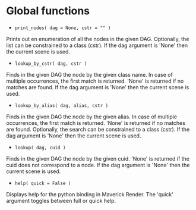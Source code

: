 # Global functions

- `print_nodes( dag = None, cstr = "" )`

Prints out en enumeration of all the nodes in the given DAG.
Optionally, the list can be constrained to a class (cstr).
If the dag argument is 'None' then the current scene is used.

- `lookup_by_cstr( dag, cstr )`

Finds in the given DAG the node by the given class name.
In case of multiple occurrences, the first match is returned.
'None' is returned if no matches are found.
If the dag argument is 'None' then the current scene is used.

- `lookup_by_alias( dag, alias, cstr )`

Finds in the given DAG the node by the given alias.
In case of multiple occurrences, the first match is returned.
'None' is returned if no matches are found.
Optionally, the search can be constrained to a class (cstr).
If the dag argument is 'None' then the current scene is used.

- `lookup( dag, cuid )`

Finds in the given DAG the node by the given cuid.
'None' is returned if the cuid does not correspond to a node.
If the dag argument is 'None' then the current scene is used.

- `help( quick = False )`

Displays help for the python binding in Maverick Render.
The 'quick' argument toggles between full or quick help.

